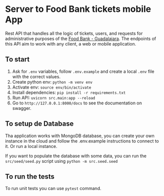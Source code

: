 # Server to Food Bank tickets mobile App
Rest API that handles all the logic of tickets, users, and requests for administrative purposes of the [Food Bank - Guadalajara](https://bdalimentos.org/). The endpoints of this API aim to work with any client, a web or mobile application.

## To start
1. Ask for `.env` variables, follow `.env.example` and create a local `.env` file with the correct values.
2. Create python env: `python -m venv env`
3. Activate env: `source env/bin/activate`
4. Install dependencies: `pip install -r requirements.txt`
5. Run API: `uvicorn src.main:app --reload`
6. Go to `http://127.0.0.1:8000/docs` to see the documentation on swagger.

## To setup de Database
Tha application works with MongoDB database, you can create your own instance in the cloud and follow the .env.example instructions to connect to it. Or run a local instance.

If you want to populate the database with some data, you can run the `src/seed/seed.py` script using `python -m src.seed.seed`

## To run the tests
To run unit tests you can use `pytest` command.

